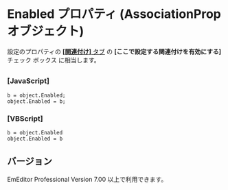# Enabled プロパティ (AssociationProp オブジェクト)

設定のプロパティの [**\[関連付け\]** タブ](../../dlg/properties/associate/index) の
**\[ここで設定する関連付けを有効にする\]** チェック ボックス に相当します。

## 

### \[JavaScript\]

```
b = object.Enabled;
object.Enabled = b;
```

### \[VBScript\]

```
b = object.Enabled
object.Enabled = b
```

## バージョン

EmEditor Professional Version 7.00 以上で利用できます。
